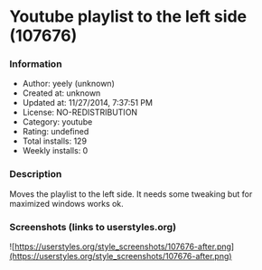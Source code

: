 # Youtube playlist to the left side (107676)

### Information
- Author: yeely (unknown)
- Created at: unknown
- Updated at: 11/27/2014, 7:37:51 PM
- License: NO-REDISTRIBUTION
- Category: youtube
- Rating: undefined
- Total installs: 129
- Weekly installs: 0


### Description
Moves the playlist to the left side.  It needs some tweaking but for maximized windows works ok.


### Screenshots (links to userstyles.org)
![https://userstyles.org/style_screenshots/107676-after.png](https://userstyles.org/style_screenshots/107676-after.png)


